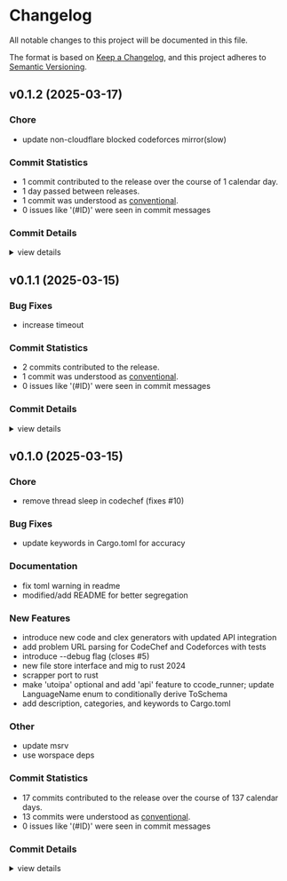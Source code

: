 # Changelog

All notable changes to this project will be documented in this file.

The format is based on [Keep a Changelog](https://keepachangelog.com/en/1.0.0/),
and this project adheres to [Semantic Versioning](https://semver.org/spec/v2.0.0.html).

## v0.1.2 (2025-03-17)

### Chore

 - <csr-id-4f809172dcf7cf104859a5a3567547e99900930d/> update non-cloudflare blocked codeforces mirror(slow)

### Commit Statistics

<csr-read-only-do-not-edit/>

 - 1 commit contributed to the release over the course of 1 calendar day.
 - 1 day passed between releases.
 - 1 commit was understood as [conventional](https://www.conventionalcommits.org).
 - 0 issues like '(#ID)' were seen in commit messages

### Commit Details

<csr-read-only-do-not-edit/>

<details><summary>view details</summary>

 * **Uncategorized**
    - Update non-cloudflare blocked codeforces mirror(slow) ([`4f80917`](https://github.com/rootCircle/cpast_mono/commit/4f809172dcf7cf104859a5a3567547e99900930d))
</details>

## v0.1.1 (2025-03-15)

### Bug Fixes

 - <csr-id-07b16ae8573d8376d4b2b3053d594699602ab8e5/> increase timeout

### Commit Statistics

<csr-read-only-do-not-edit/>

 - 2 commits contributed to the release.
 - 1 commit was understood as [conventional](https://www.conventionalcommits.org).
 - 0 issues like '(#ID)' were seen in commit messages

### Commit Details

<csr-read-only-do-not-edit/>

<details><summary>view details</summary>

 * **Uncategorized**
    - Release cscrapper v0.1.1 ([`f90f9a3`](https://github.com/rootCircle/cpast_mono/commit/f90f9a3506aad49e6a0f1d0cb0f666b117a1cfd8))
    - Increase timeout ([`07b16ae`](https://github.com/rootCircle/cpast_mono/commit/07b16ae8573d8376d4b2b3053d594699602ab8e5))
</details>

## v0.1.0 (2025-03-15)

<csr-id-6717bb04b76eca27606ccfc893eee781853a45e7/>
<csr-id-139c68a9a1f7178749e6297875fd01437d8b4ac4/>
<csr-id-0a04f6f80d8f1c544aeee6fad96a8c366dd2b9ca/>

### Chore

 - <csr-id-6717bb04b76eca27606ccfc893eee781853a45e7/> remove thread sleep in codechef (fixes #10)

### Bug Fixes

 - <csr-id-e211a8d39e517cb46597f2c2b2f3e72ccfef8ff5/> update keywords in Cargo.toml for accuracy

### Documentation

 - <csr-id-1dede188964146586f0eebfff4df5793b9a5d846/> fix toml warning in readme
 - <csr-id-e670b0ca127f2755ea7ad090f0283cc2bf4cdbc7/> modified/add README for better segregation

### New Features

 - <csr-id-06c5c95dd7941ca0eb2dd7ac96b503feba4a0a53/> introduce new code and clex generators with updated API integration
 - <csr-id-9cf14537ace1758e3dc55cc5cb3a40db9d29027e/> add problem URL parsing for CodeChef and Codeforces with tests
 - <csr-id-18f1c5182c4fd105242aeb7f851edbbeafd778d7/> introduce --debug flag (closes #5)
 - <csr-id-a29a4c1da0732dbf2e9cf3f86873a635b7896592/> new file store interface and mig to rust 2024
 - <csr-id-d1f5932c0b045fb5d01acf32c9310c44216ad58f/> scrapper port to rust
 - <csr-id-02cb1cef4ccd3f20dff7ce5e45ef22df675e4c05/> make 'utoipa' optional and add 'api' feature to ccode_runner; update LanguageName enum to conditionally derive ToSchema
 - <csr-id-0d908d6195630af425df9b083de6dcaebf101bfa/> add description, categories, and keywords to Cargo.toml

### Other

 - <csr-id-139c68a9a1f7178749e6297875fd01437d8b4ac4/> update msrv
 - <csr-id-0a04f6f80d8f1c544aeee6fad96a8c366dd2b9ca/> use worspace deps

### Commit Statistics

<csr-read-only-do-not-edit/>

 - 17 commits contributed to the release over the course of 137 calendar days.
 - 13 commits were understood as [conventional](https://www.conventionalcommits.org).
 - 0 issues like '(#ID)' were seen in commit messages

### Commit Details

<csr-read-only-do-not-edit/>

<details><summary>view details</summary>

 * **Uncategorized**
    - Release cscrapper v0.1.0, cpast v0.10.0 ([`b7f3958`](https://github.com/rootCircle/cpast_mono/commit/b7f3958d3e6b43f80a40aaea5da3e5e718a6d3b0))
    - Update keywords in Cargo.toml for accuracy ([`e211a8d`](https://github.com/rootCircle/cpast_mono/commit/e211a8d39e517cb46597f2c2b2f3e72ccfef8ff5))
    - Release cscrapper v0.1.0, cpast v0.10.0 ([`b88b38e`](https://github.com/rootCircle/cpast_mono/commit/b88b38e61da71e3318cc8e72fe8812b70977802c))
    - Add description, categories, and keywords to Cargo.toml ([`0d908d6`](https://github.com/rootCircle/cpast_mono/commit/0d908d6195630af425df9b083de6dcaebf101bfa))
    - Release ccode_runner v0.3.4, cscrapper v0.1.0, cpast v0.10.0 ([`51e0827`](https://github.com/rootCircle/cpast_mono/commit/51e08276e821034082e49dc77b9ddd031b84ca0e))
    - Make 'utoipa' optional and add 'api' feature to ccode_runner; update LanguageName enum to conditionally derive ToSchema ([`02cb1ce`](https://github.com/rootCircle/cpast_mono/commit/02cb1cef4ccd3f20dff7ce5e45ef22df675e4c05))
    - Introduce new code and clex generators with updated API integration ([`06c5c95`](https://github.com/rootCircle/cpast_mono/commit/06c5c95dd7941ca0eb2dd7ac96b503feba4a0a53))
    - Remove thread sleep in codechef (fixes #10) ([`6717bb0`](https://github.com/rootCircle/cpast_mono/commit/6717bb04b76eca27606ccfc893eee781853a45e7))
    - Feat(cscrapper): refactor problem scraper to support async operations and add new migration for clex column (fixes #9) feat(cpast_api): evaluate route with_code_and_platform and tests ([`d460a2c`](https://github.com/rootCircle/cpast_mono/commit/d460a2c07607dec1803f1da9ae55cb5bbfa8a547))
    - Add problem URL parsing for CodeChef and Codeforces with tests ([`9cf1453`](https://github.com/rootCircle/cpast_mono/commit/9cf14537ace1758e3dc55cc5cb3a40db9d29027e))
    - Introduce --debug flag (closes #5) ([`18f1c51`](https://github.com/rootCircle/cpast_mono/commit/18f1c5182c4fd105242aeb7f851edbbeafd778d7))
    - New file store interface and mig to rust 2024 ([`a29a4c1`](https://github.com/rootCircle/cpast_mono/commit/a29a4c1da0732dbf2e9cf3f86873a635b7896592))
    - Fix toml warning in readme ([`1dede18`](https://github.com/rootCircle/cpast_mono/commit/1dede188964146586f0eebfff4df5793b9a5d846))
    - Modified/add README for better segregation ([`e670b0c`](https://github.com/rootCircle/cpast_mono/commit/e670b0ca127f2755ea7ad090f0283cc2bf4cdbc7))
    - Update msrv ([`139c68a`](https://github.com/rootCircle/cpast_mono/commit/139c68a9a1f7178749e6297875fd01437d8b4ac4))
    - Use worspace deps ([`0a04f6f`](https://github.com/rootCircle/cpast_mono/commit/0a04f6f80d8f1c544aeee6fad96a8c366dd2b9ca))
    - Scrapper port to rust ([`d1f5932`](https://github.com/rootCircle/cpast_mono/commit/d1f5932c0b045fb5d01acf32c9310c44216ad58f))
</details>

